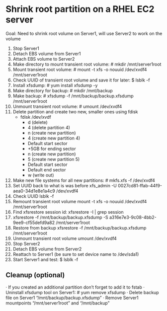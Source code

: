 # Shrink root partition on a RHEL EC2 server

Goal: Need to shrink root volume on Server1, will use Server2 to work on the volume

1.	Stop Server1
2.	Detach EBS volume from Server1
3.	Attach EBS volume to Server2
4.	Make directory to mount transient root volume: # mkdir /mnt/server1root
5.	Mount transient root volume: # mount -t xfs -o nouuid /dev/xvdf4 /mnt/server1root
6.	Check UUID of transient root volume and save it for later: $ lsblk -f
7.	Install xfsdump: # yum install xfsdump -y                              
8.	Make directory for backup: # mkdir /mnt/backup
9.	Make backup: # xfsdump -f /mnt/backup/backup.xfsdump /mnt/server1root    
10.	Unmount transient root volume: # umount /dev/xvdf4
11.	Delete partition and create two new, smaller ones using fdisk
    - fdisk /dev/xvdf
      - d (delete)
      - 4 (delete partition 4)
      -	n (create new partition)
      -	4 (create new partition 4)
      -	Default start sector
      -	+5GB for ending sector
      -	n (create new partition)
      -	5 (create new partition 5)
      -	Default start sector
      -	Default end sector
      -	w (write out)
12.	Make new file systems for all new partitions: # mkfs.xfs -f /dev/xvdf4
13.	Set UUID back to what is was before
    xfs_admin  -U 0027cd81-ffab-44f9-aea0-34d1e8e1a4c9 /dev/xvdf4
14.	Check UUID
    lsblk -f
15.	Remount transient root volume
    mount -t xfs -o nouuid /dev/xvdf4 /mnt/server1root
16.	Find xfsrestore session id: 
    xfsrestore -I | grep session
17.	xfsrestore -f /mnt/backup/backup.xfsdump -S a316e7e3-9c08-4bb2-9ee9-cf55defd9a82 /mnt/server1root
18.	Restore from backup
    xfsrestore -f /mnt/backup/backup.xfsdump /mnt/server1root
19.	Unmount transient root volume
    umount /dev/xvdf4
20.	Stop Server2
21.	Detach EBS volume from Server2
22.	Reattach to Server1 (be sure to set device name to /dev/sda1)
23.	Start Server1 and test: $ lsblk -f
          
## Cleanup (optional)
·	If you created an additional partition don’t forget to add it to fstab
·	Uninstall xfsdump tool on Server1: # yum remove xfsdump
·	Delete backup file on Server1 “/mnt/backup/backup.xfsdump”
·	Remove Server1 mountpoints “/mnt/server1root” and “/mnt/backup”

